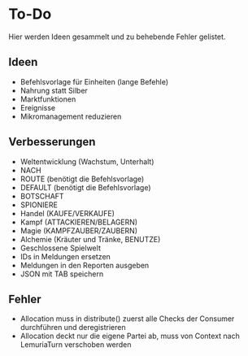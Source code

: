 # To-Do

Hier werden Ideen gesammelt und zu behebende Fehler gelistet.

## Ideen

- Befehlsvorlage für Einheiten (lange Befehle)
- Nahrung statt Silber
- Marktfunktionen
- Ereignisse
- Mikromanagement reduzieren

## Verbesserungen

- Weltentwicklung (Wachstum, Unterhalt)
- NACH
- ROUTE (benötigt die Befehlsvorlage)
- DEFAULT (benötigt die Befehlsvorlage)
- BOTSCHAFT
- SPIONIERE
- Handel (KAUFE/VERKAUFE)
- Kampf (ATTACKIEREN/BELAGERN)
- Magie (KAMPFZAUBER/ZAUBERN)
- Alchemie (Kräuter und Tränke, BENUTZE) 
- Geschlossene Spielwelt
- IDs in Meldungen ersetzen
- Meldungen in den Reporten ausgeben
- JSON mit TAB speichern

## Fehler

- Allocation muss in distribute() zuerst alle Checks der Consumer durchführen und deregistrieren
- Allocation deckt nur die eigene Partei ab, muss von Context nach LemuriaTurn verschoben werden
